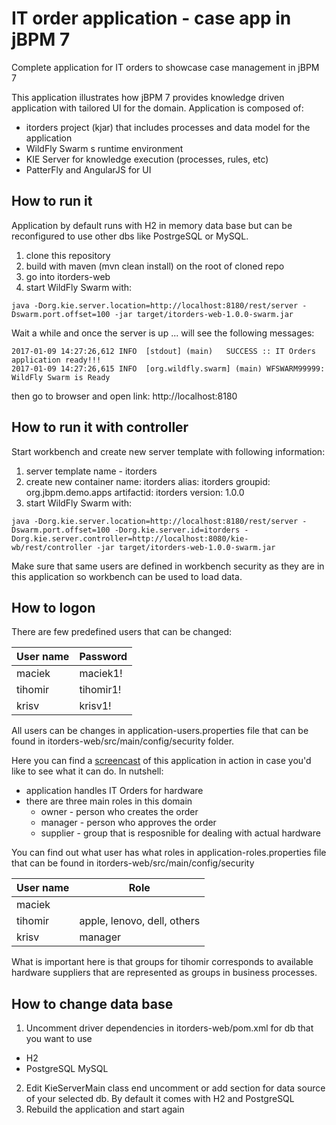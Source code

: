 # IT order application - case app in jBPM 7
Complete application for IT orders to showcase case management in jBPM 7

This application illustrates how jBPM 7 provides knowledge driven application with tailored UI for the domain. Application is composed of:

- itorders project (kjar) that includes processes and data model for the application
- WildFly Swarm s runtime environment
- KIE Server for knowledge execution (processes, rules, etc)
- PatterFly and AngularJS for UI


How to run it
--------------------

Application by default runs with H2 in memory data base but can be reconfigured to use other dbs like PostrgeSQL or MySQL.

1. clone this repository
2. build with maven (mvn clean install) on the root of cloned repo
3. go into itorders-web
4. start WildFly Swarm with:

```
java -Dorg.kie.server.location=http://localhost:8180/rest/server -Dswarm.port.offset=100 -jar target/itorders-web-1.0.0-swarm.jar
```

Wait a while and once the server is up ... will see the following messages:
```
2017-01-09 14:27:26,612 INFO  [stdout] (main) 	SUCCESS :: IT Orders application ready!!!
2017-01-09 14:27:26,615 INFO  [org.wildfly.swarm] (main) WFSWARM99999: WildFly Swarm is Ready
```
then go to browser and open link: http://localhost:8180

How to run it with controller
--------------------

Start workbench and create new server template with following information:
1. server template name - itorders
2. create new container
name: itorders
alias: itorders
groupid: org.jbpm.demo.apps
artifactid: itorders
version: 1.0.0
3. start WildFly Swarm with:

```
java -Dorg.kie.server.location=http://localhost:8180/rest/server -Dswarm.port.offset=100 -Dorg.kie.server.id=itorders -Dorg.kie.server.controller=http://localhost:8080/kie-wb/rest/controller -jar target/itorders-web-1.0.0-swarm.jar
```

Make sure that same users are defined in workbench security as they are in this application so workbench can be used to load data.

How to logon
----------------
There are few predefined users that can be changed:

User name | Password
------------ | -------------
maciek | maciek1!
tihomir | tihomir1!
krisv | krisv1!

All users can be changes in application-users.properties file that can be found in itorders-web/src/main/config/security folder.

Here you can find a [screencast](https://www.youtube.com/watch?v=GIak-6YpyaA) of this application in action in case you'd like to see what it can do. In nutshell:

- application handles IT Orders for hardware
- there are three main roles in this domain
  - owner - person who creates the order
  - manager - person who approves the order
  - supplier - group that is resposnible for dealing with actual hardware
  
You can find out what user has what roles in application-roles.properties file that can be found in itorders-web/src/main/config/security 

User name | Role
------------ | -------------
maciek | 
tihomir | apple, lenovo, dell, others
krisv | manager

What is important here is that groups for tihomir corresponds to available hardware suppliers that are represented as groups in business processes.


How to change data base
-----------------------

1. Uncomment driver dependencies in itorders-web/pom.xml for db that you want to use
  - H2
  - PostgreSQL
  MySQL
2. Edit KieServerMain class end uncomment or add section for data source of your selected db. By default it comes with H2 and PostgreSQL
3. Rebuild the application and start again

